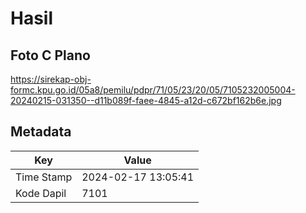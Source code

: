 # Hasil

## Foto C Plano

https://sirekap-obj-formc.kpu.go.id/05a8/pemilu/pdpr/71/05/23/20/05/7105232005004-20240215-031350--d11b089f-faee-4845-a12d-c672bf162b6e.jpg


## Metadata

| Key        | Value               |
| ---------- | ------------------- |
| Time Stamp | 2024-02-17 13:05:41 |
| Kode Dapil | 7101                |



